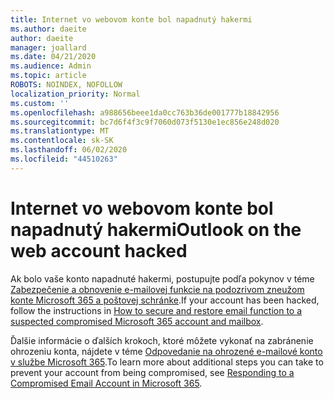 ```yaml
---
title: Internet vo webovom konte bol napadnutý hakermi
ms.author: daeite
author: daeite
manager: joallard
ms.date: 04/21/2020
ms.audience: Admin
ms.topic: article
ROBOTS: NOINDEX, NOFOLLOW
localization_priority: Normal
ms.custom: ''
ms.openlocfilehash: a988656beee1da0cc763b36de001777b18842956
ms.sourcegitcommit: bc7d6f4f3c9f7060d073f5130e1ec856e248d020
ms.translationtype: MT
ms.contentlocale: sk-SK
ms.lasthandoff: 06/02/2020
ms.locfileid: "44510263"
---
```

# <a name="outlook-on-the-web-account-hacked"></a><span data-ttu-id="59fc0-102">Internet vo webovom konte bol napadnutý hakermi</span><span class="sxs-lookup"><span data-stu-id="59fc0-102">Outlook on the web account hacked</span></span>

<span data-ttu-id="59fc0-103">Ak bolo vaše konto napadnuté hakermi, postupujte podľa pokynov v téme [Zabezpečenie a obnovenie e-mailovej funkcie na podozrivom zneužom konte Microsoft 365 a poštovej schránke](https://docs.microsoft.com/microsoft-365/security/office-365-security/responding-to-a-compromised-email-account).</span><span class="sxs-lookup"><span data-stu-id="59fc0-103">If your account has been hacked, follow the instructions in [How to secure and restore email function to a suspected compromised Microsoft 365 account and mailbox](https://docs.microsoft.com/microsoft-365/security/office-365-security/responding-to-a-compromised-email-account).</span></span>

<span data-ttu-id="59fc0-104">Ďalšie informácie o ďalších krokoch, ktoré môžete vykonať na zabránenie ohrozeniu konta, nájdete v téme [Odpovedanie na ohrozené e-mailové konto v službe Microsoft 365](https://docs.microsoft.com/microsoft-365/security/office-365-security/responding-to-a-compromised-email-account).</span><span class="sxs-lookup"><span data-stu-id="59fc0-104">To learn more about additional steps you can take to prevent your account from being compromised, see [Responding to a Compromised Email Account in Microsoft 365](https://docs.microsoft.com/microsoft-365/security/office-365-security/responding-to-a-compromised-email-account).</span></span>